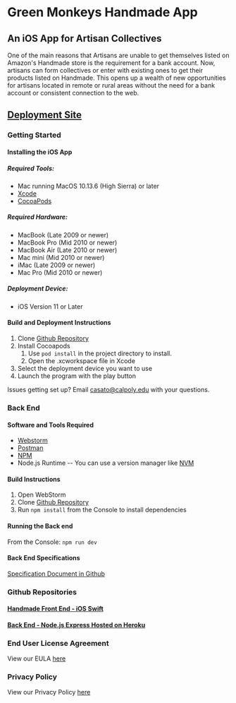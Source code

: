 # Green Monkeys Handmade App
## An iOS App for Artisan Collectives
One of the main reasons that Artisans are unable to get themselves listed on Amazon's Handmade store is the requirement for a bank account. Now, artisans can form collectives or enter with existing ones to get their products listed on Handmade. This opens up a wealth of new opportunities for artisans located in remote or rural areas without the need for a bank account or consistent connection to the web. 

## [Deployment Site](https://green-monkeys.github.io/handmade-iOS/)

### Getting Started
#### Installing the iOS App
##### Required Tools:
- Mac running MacOS 10.13.6 (High Sierra) or later
- [Xcode](https://developer.apple.com/xcode/)
- [CocoaPods](https://guides.cocoapods.org/using/getting-started.html)
##### Required Hardware:
- MacBook (Late 2009 or newer)
- MacBook Pro (Mid 2010 or newer)
- MacBook Air (Late 2010 or newer)
- Mac mini (Mid 2010 or newer)
- iMac (Late 2009 or newer)
- Mac Pro (Mid 2010 or newer)
##### Deployment Device:
- iOS Version 11 or Later

#### Build and Deployment Instructions
1. Clone [Github Repository](https://github.com/green-monkeys/handmade-iOS)
1. Install Cocoapods
   1. Use `pod install` in the project directory to install.
   1. Open the .xcworkspace file in Xcode
1. Select the deployment device you want to use
1. Launch the program with the play button

Issues getting set up? Email casato@calpoly.edu with your questions.

### Back End
#### Software and Tools Required
- [Webstorm](https://www.jetbrains.com/webstorm/)
- [Postman](https://www.getpostman.com/)
- [NPM](https://docs.npmjs.com/downloading-and-installing-node-js-and-npm)
- Node.js Runtime -- You can use a version manager like [NVM](https://github.com/nvm-sh/nvm)


#### Build Instructions
1. Open WebStorm
1. Clone [Github Repository](https://github.com/green-monkeys/handmade_backend)
1. Run `npm install` from the Console to install dependencies

#### Running the Back end
From the Console:
`npm run dev`

#### Back End Specifications
[Specification Document in Github](https://github.com/green-monkeys/handmade_backend/blob/master/spec)

### Github Repositories
#### [Handmade Front End - iOS Swift](https://github.com/green-monkeys/handmade-iOS)
#### [Back End - Node.js Express Hosted on Heroku](https://github.com/green-monkeys/handmade_backend)

### End User License Agreement
View our EULA [here](https://www.eulatemplate.com/live.php?token=6P4s5xCfHJOrPJqsP5s1GYwY6RalQBG8)
### Privacy Policy
View our Privacy Policy [here](https://www.eulatemplate.com/live.php?token=6P4s5xCfHJOrPJqsP5s1GYwY6RalQBG8)
